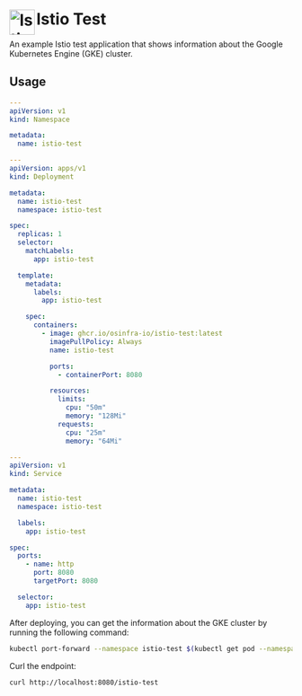 # <img align="left" width="45" height="45" alt="Istio Test Logo" src="https://github.com/user-attachments/assets/ce1fe535-f4f3-451f-bbd9-45fde04c000c">Istio Test

An example Istio test application that shows information about the Google Kubernetes Engine (GKE) cluster.

## Usage

```yaml
---
apiVersion: v1
kind: Namespace

metadata:
  name: istio-test

---
apiVersion: apps/v1
kind: Deployment

metadata:
  name: istio-test
  namespace: istio-test

spec:
  replicas: 1
  selector:
    matchLabels:
      app: istio-test

  template:
    metadata:
      labels:
        app: istio-test

    spec:
      containers:
        - image: ghcr.io/osinfra-io/istio-test:latest
          imagePullPolicy: Always
          name: istio-test

          ports:
            - containerPort: 8080

          resources:
            limits:
              cpu: "50m"
              memory: "128Mi"
            requests:
              cpu: "25m"
              memory: "64Mi"

---
apiVersion: v1
kind: Service

metadata:
  name: istio-test
  namespace: istio-test

  labels:
    app: istio-test

spec:
  ports:
    - name: http
      port: 8080
      targetPort: 8080

  selector:
    app: istio-test

```

After deploying, you can get the information about the GKE cluster by running the following command:

```bash
kubectl port-forward --namespace istio-test $(kubectl get pod --namespace istio-test --selector="app=istio-test" --output jsonpath='{.items[0].metadata.name}') 8080:8080
```

Curl the endpoint:

```bash
curl http://localhost:8080/istio-test
```
